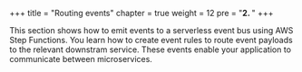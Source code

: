 +++
title = "Routing events"
chapter = true
weight = 12
pre = "<b>2. </b>"
+++

This section shows how to emit events to a serverless event bus using AWS Step Functions. You learn how to create event rules to route event payloads to the relevant downstram service. These events enable your application to communicate between microservices.